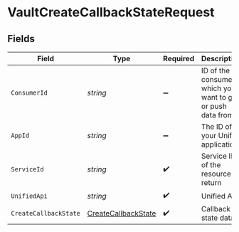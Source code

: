 # VaultCreateCallbackStateRequest


## Fields

| Field                                                                 | Type                                                                  | Required                                                              | Description                                                           | Example                                                               |
| --------------------------------------------------------------------- | --------------------------------------------------------------------- | --------------------------------------------------------------------- | --------------------------------------------------------------------- | --------------------------------------------------------------------- |
| `ConsumerId`                                                          | *string*                                                              | :heavy_minus_sign:                                                    | ID of the consumer which you want to get or push data from            | test-consumer                                                         |
| `AppId`                                                               | *string*                                                              | :heavy_minus_sign:                                                    | The ID of your Unify application                                      | dSBdXd2H6Mqwfg0atXHXYcysLJE9qyn1VwBtXHX                               |
| `ServiceId`                                                           | *string*                                                              | :heavy_check_mark:                                                    | Service ID of the resource to return                                  | pipedrive                                                             |
| `UnifiedApi`                                                          | *string*                                                              | :heavy_check_mark:                                                    | Unified API                                                           | crm                                                                   |
| `CreateCallbackState`                                                 | [CreateCallbackState](../../Models/Components/CreateCallbackState.md) | :heavy_check_mark:                                                    | Callback state data                                                   |                                                                       |